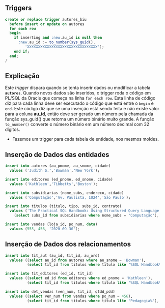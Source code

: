 ## Triggers

```SQL
create or replace trigger autores_biu
  before insert or update on autores
  for each row
  begin
    if inserting and :new.au_id is null then
      :new.au_id := to_number(sys_guid(),
	     'XXXXXXXXXXXXXXXXXXXXXXXXXXXXXXXX');
    end if;
  end;
/
```

## Explicação

Este *trigger* dispara quando se tenta inserir dados ou modificar a tabela **`autores`**. Quando novos dados são inseridos, o trigger roda o código em PL/SQL da Oracle que começa na linha `for each row`. Esta linha de código diz para cada linha deve ser executado o código que está entre o `begin` e `end`. Este código diz que se uma inserção está sendo feita e não existe valor para a coluna **au_id**, então deve ser gerado um número pela chamada da função sys_guid() que retorna um número binário muito grande. A função `to_number()` converte  o número binário em um número decimal com 32 dígitos.

- Fazemos um trigger para cada tabela de entidade, nos mesmos moldes.

## Inserção de Dados das entidades

```SQL
insert into autores (au_pnome, au_snome, cidade)
  values ('Judith S.','Bowman','New York');

insert into editores (ed_pnome, ed_snome, cidade)
  values ('Kathleen','Tibbetts','Boston');

insert into subsidiarias (nome_subs, endereco, cidade)
  values ('Computação','Av. Paulista, 1024','São Paulo');

insert into titulos (titulo, tipo, subs_id, contrato)
  values ('The Practical SQL Handbook: Using Structured Query Language','Computação',
    (select subs_id from subsidiarias where nome_subs = 'Computação'), 1);

insert into vendas (loja_id, po_num, data)
  values (555, 456, '2020-09-30');
```

## Inserção de Dados dos relacionamentos

```SQL
insert into tit_aut (au_id, tit_id, au_ord)
  values ((select au_id from autores where au_snome = 'Bowman'),
          (select tit_id from titulos where titulo like '%SQL Handbook%'), 1);

insert into tit_editores (ed_id, tit_id)
  values ((select ed_id from editores where ed_pnome = 'Kathleen'),
          (select tit_id from titulos where titulo like '%SQL Handbook%'));

insert into det_vendas (ven_num, tit_id, qtdd_pdd)
  values ((select ven_num from vendas where po_num = 456),
          (select tit_id from titulos where titulo like 'Pedagogia%'), 3);

```
